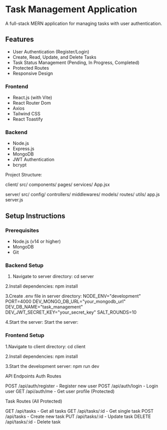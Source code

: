 # Task Management Application

A full-stack MERN application for managing tasks with user authentication.

## Features

- User Authentication (Register/Login)
- Create, Read, Update, and Delete Tasks
- Task Status Management (Pending, In Progress, Completed)
- Protected Routes
- Responsive Design


### Frontend
- React.js (with Vite)
- React Router Dom
- Axios
- Tailwind CSS
- React Toastify

### Backend
- Node.js
- Express.js
- MongoDB
- JWT Authentication
- bcrypt

Project Structure:

client/
  src/
    components/
    pages/
    services/
    App.jsx

server/
  src/
    config/
    controllers/
    middlewares/
    models/
    routes/
    utils/
    app.js
  server.js
## Setup Instructions

### Prerequisites
- Node.js (v14 or higher)
- MongoDB
- Git

### Backend Setup
1. Navigate to server directory:
cd server

2.Install dependencies:
npm install

3.Create .env file in server directory:
NODE_ENV="development"
PORT=4000
DEV_MONGO_DB_URL="your_mongodb_url"
DEV_DB_NAME="task_management"
DEV_JWT_SECRET_KEY="your_secret_key"
SALT_ROUNDS=10

4.Start the server:
Start the server:

### Frontend Setup

1.Navigate to client directory:
cd client

2.Install dependencies:
npm install

3.Start the development server:
npm run dev

API Endpoints
Auth Routes

POST /api/auth/register - Register new user
POST /api/auth/login - Login user
GET /api/auth/me - Get user profile (Protected)

Task Routes (All Protected)

GET /api/tasks - Get all tasks
GET /api/tasks/:id - Get single task
POST /api/tasks - Create new task
PUT /api/tasks/:id - Update task
DELETE /api/tasks/:id - Delete task


    
